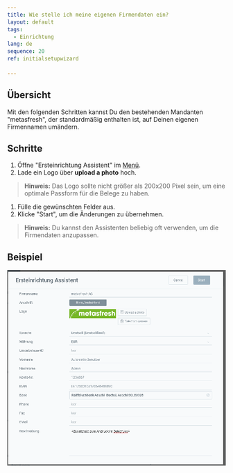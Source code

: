```yaml
---
title: Wie stelle ich meine eigenen Firmendaten ein?
layout: default
tags:
  - Einrichtung
lang: de
sequence: 20
ref: initialsetupwizard

---
```

## Übersicht
Mit den folgenden Schritten kannst Du den bestehenden Mandanten "metasfresh", der standardmäßig enthalten ist, auf Deinen eigenen Firmennamen umändern.

## Schritte

1. Öffne "Ersteinrichtung Assistent" im [Menü](Menu).
1. Lade ein Logo über **upload a photo** hoch.
 >**Hinweis:** Das Logo sollte nicht größer als 200x200 Pixel sein, um eine optimale Passform für die Belege zu haben.

1. Fülle die gewünschten Felder aus.
1. Klicke "Start", um die Änderungen zu übernehmen.
 >**Hinweis:** Du kannst den Assistenten beliebig oft verwenden, um die Firmendaten anzupassen.

## Beispiel
![](assets/Ersteinrichtung-de26a.png)
